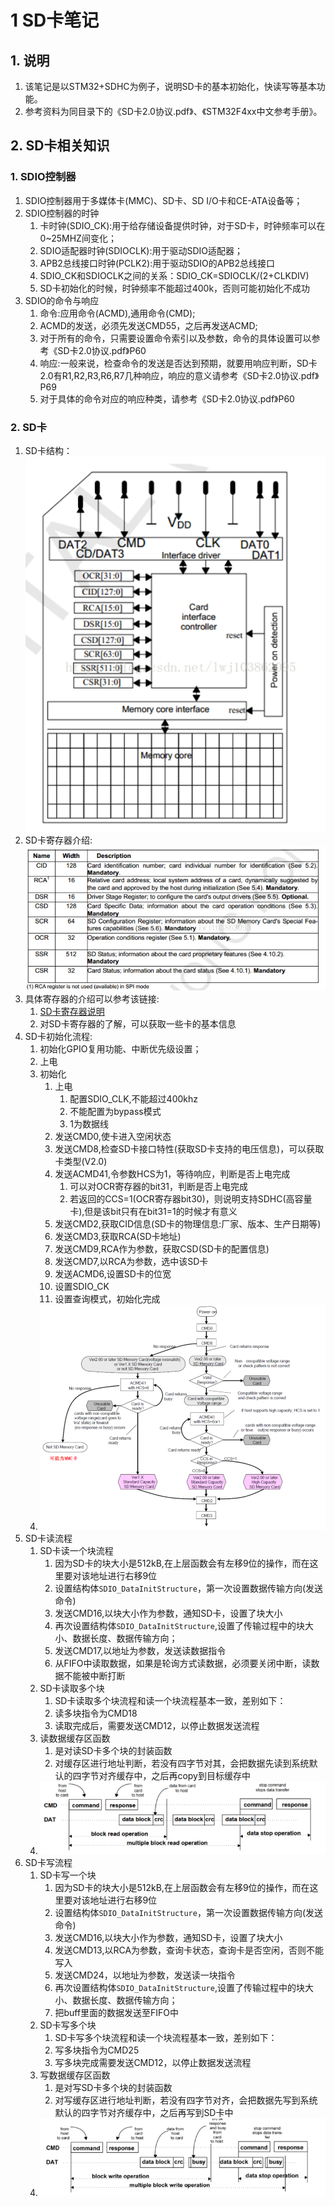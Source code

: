 # 1 SD卡笔记
## 1. 说明
1. 该笔记是以STM32+SDHC为例子，说明SD卡的基本初始化，快读写等基本功能。
2. 参考资料为同目录下的《SD卡2.0协议.pdf》、《STM32F4xx中文参考手册》。

## 2. SD卡相关知识
### 1. SDIO控制器
1. SDIO控制器用于多媒体卡(MMC)、SD卡、SD I/O卡和CE-ATA设备等；
2. SDIO控制器的时钟
   1. 卡时钟(SDIO_CK):用于给存储设备提供时钟，对于SD卡，时钟频率可以在0~25MHZ间变化；
   2. SDIO适配器时钟(SDIOCLK):用于驱动SDIO适配器；
   3. APB2总线接口时钟(PCLK2):用于驱动SDIO的APB2总线接口
   4. SDIO_CK和SDIOCLK之间的关系：SDIO_CK=SDIOCLK/(2+CLKDIV)
   5. SD卡初始化的时候，时钟频率不能超过400k，否则可能初始化不成功
3. SDIO的命令与响应
   1. 命令:应用命令(ACMD),通用命令(CMD);
   2. ACMD的发送，必须先发送CMD55，之后再发送ACMD;
   3. 对于所有的命令，只需要设置命令索引以及参数，命令的具体设置可以参考《SD卡2.0协议.pdf》P60
   4. 响应:一般来说，检查命令的发送是否达到预期，就要用响应判断，SD卡2.0有R1,R2,R3,R6,R7几种响应，响应的意义请参考《SD卡2.0协议.pdf》P69
   5. 对于具体的命令对应的响应种类，请参考《SD卡2.0协议.pdf》P60

### 2. SD卡
1. SD卡结构：
   ![SD卡结构示意图](https://github.com/TimChanCHN/pictures/raw/master/daily/SD%E5%8D%A1/SD%E5%8D%A1%E7%BB%93%E6%9E%84.png)
2. SD卡寄存器介绍:
   ![SD卡寄存器](https://github.com/TimChanCHN/pictures/raw/master/daily/SD%E5%8D%A1/SD%E5%8D%A1%E5%AF%84%E5%AD%98%E5%99%A8.png)
3. 具体寄存器的介绍可以参考该链接:
   1. [SD卡寄存器说明](https://blog.csdn.net/linuxweiyh/article/details/77176703)
   2. 对SD卡寄存器的了解，可以获取一些卡的基本信息
3. SD卡初始化流程:
   1. 初始化GPIO复用功能、中断优先级设置；
   2. 上电
   3. 初始化
      1. 上电
         1. 配置SDIO_CLK,不能超过400khz
         2. 不能配置为bypass模式
         3. 1为数据线
      2. 发送CMD0,使卡进入空闲状态
      3. 发送CMD8,检查SD卡接口特性(获取SD卡支持的电压信息)，可以获取卡类型(V2.0)
      4. 发送ACMD41,令参数HCS为1，等待响应，判断是否上电完成
         1. 可以对OCR寄存器的bit31，判断是否上电完成
         2. 若返回的CCS=1(OCR寄存器bit30)，则说明支持SDHC(高容量卡),但是该bit只有在bit31=1的时候才有意义
      5. 发送CMD2,获取CID信息(SD卡的物理信息:厂家、版本、生产日期等)
      6. 发送CMD3,获取RCA(SD卡地址)
      7. 发送CMD9,RCA作为参数，获取CSD(SD卡的配置信息)
      8. 发送CMD7,以RCA为参数，选中该SD卡
      9. 发送ACMD6,设置SD卡的位宽
      10. 设置SDIO_CK
      11. 设置查询模式，初始化完成
   4. ![SD卡初始化流程](https://github.com/TimChanCHN/pictures/raw/master/daily/SD%E5%8D%A1/SD%E5%8D%A1%E5%88%9D%E5%A7%8B%E5%8C%96%E6%B5%81%E7%A8%8B.png)
4. SD卡读流程
   1. SD卡读一个块流程
      1. 因为SD卡的块大小是512kB,在上层函数会有左移9位的操作，而在这里要对该地址进行右移9位
      2. 设置结构体`SDIO_DataInitStructure`，第一次设置数据传输方向(发送命令)
      3. 发送CMD16,以块大小作为参数，通知SD卡，设置了块大小
      4. 再次设置结构体`SDIO_DataInitStructure`,设置了传输过程中的块大小、数据长度、数据传输方向；
      5. 发送CMD17,以地址为参数，发送读数据指令
      6. 从FIFO中读取数据，如果是轮询方式读数据，必须要关闭中断，读数据不能被中断打断
   2. SD卡读取多个块
      1. SD卡读取多个块流程和读一个块流程基本一致，差别如下：
      2. 读多块指令为CMD18
      3. 读取完成后，需要发送CMD12，以停止数据发送流程
   3. 读数据缓存区函数
      1. 是对读SD卡多个块的封装函数
      2. 对缓存区进行地址判断，若没有四字节对其，会把数据先读到系统默认的四字节对齐缓存中，之后再copy到目标缓存中
   4. ![SD卡读块流程](https://github.com/TimChanCHN/pictures/raw/master/daily/SD%E5%8D%A1/SD%E5%8D%A1%E8%AF%BB%E5%9D%97%E6%B5%81%E7%A8%8B.png)
5. SD卡写流程
   1. SD卡写一个块
      1. 因为SD卡的块大小是512kB,在上层函数会有左移9位的操作，而在这里要对该地址进行右移9位
      2. 设置结构体`SDIO_DataInitStructure`，第一次设置数据传输方向(发送命令)
      3. 发送CMD16,以块大小作为参数，通知SD卡，设置了块大小
      4. 发送CMD13,以RCA为参数，查询卡状态，查询卡是否空闲，否则不能写入
      5. 发送CMD24，以地址为参数，发送读一块指令
      6. 再次设置结构体`SDIO_DataInitStructure`,设置了传输过程中的块大小、数据长度、数据传输方向；
      7. 把buff里面的数据发送至FIFO中
   2. SD卡写多个块
      1.  SD卡写多个块流程和读一个块流程基本一致，差别如下：
      2.  写多块指令为CMD25
      3.  写多块完成需要发送CMD12，以停止数据发送流程
   3. 写数据缓存区函数
      1. 是对写SD卡多个块的封装函数
      2. 对写缓存区进行地址判断，若没有四字节对齐，会把数据先写到系统默认的四字节对齐缓存中，之后再写到SD卡中
   4. ![SD卡写块流程](https://github.com/TimChanCHN/pictures/raw/master/daily/SD%E5%8D%A1/SD%E5%8D%A1%E5%86%99%E5%9D%97%E6%B5%81%E7%A8%8B.png)



